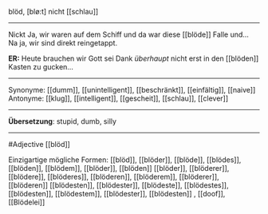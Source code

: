 blöd, [blø:t]
nicht [[schlau]]

---
Nickt Ja, wir waren auf dem Schiff und da war diese [[blöde]] Falle und... Na ja, wir sind direkt reingetappt.

**ER:** Heute brauchen wir Gott sei Dank _überhaupt_ nicht erst in den [[blöden]] Kasten zu gucken…

---
Synonyme: [[dumm]], [[unintelligent]], [[beschränkt]], [[einfältig]], [[naive]]
Antonyme: [[klug]], [[intelligent]], [[gescheit]], [[schlau]], [[clever]]

---
**Übersetzung**:
stupid, dumb, silly

---
#Adjective [[blöd]]


Einzigartige mögliche Formen: 
[[blöd]], [[blöder]], [[blöde]], [[blödes]], [[blöden]], [[blödem]], [[blöder]], [[blöden]]
[[blöder]], [[blöderer]], [[blödere]], [[blöderes]], [[blöderen]], [[blöderem]], [[blöderer]], [[blöderen]]
[[blödesten]], [[blödester]], [[blödeste]], [[blödestes]], [[blödesten]], [[blödestem]], [[blödester]], [[blödesten]]
, [[doof]], [[Blödelei]]